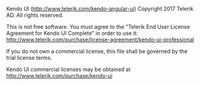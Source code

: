 Kendo UI (http://www.telerik.com/kendo-angular-ui)
Copyright 2017 Telerik AD. All rights reserved.

This is not free software. You must agree to the "Telerik End User License Agreement for Kendo UI Complete" in order to use it:
http://www.telerik.com/purchase/license-agreement/kendo-ui-professional

If you do not own a commercial license, this file shall be governed by the trial license terms.

Kendo UI commercial licenses may be obtained at
http://www.telerik.com/purchase/kendo-ui
